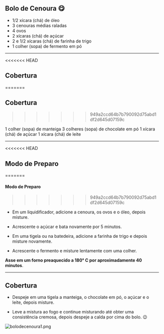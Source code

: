 ## Bolo de Cenoura :yum:

 - 1/2 xícara (chá) de óleo
 - 3 cenouras médias raladas
 - 4 ovos
 - 2 xícaras (chá) de açúcar
 - 2 e 1/2 xícaras (chá) de farinha de trigo
 - 1 colher (sopa) de fermento
  em pó

---
<<<<<<< HEAD
## Cobertura 
=======
## Cobertura
>>>>>>> 949a2ccd64b7b790092d75abd1df2d645d07159c

1 colher (sopa) de manteiga
3 colheres (sopa) de chocolate em pó
1 xícara (chá) de açúcar
1 xícara (chá) de leite

---

<<<<<<< HEAD
## Modo de Preparo
=======
#### Modo de Preparo
>>>>>>> 949a2ccd64b7b790092d75abd1df2d645d07159c

 - Em um liquidificador, adicione a cenoura, os ovos e o óleo, depois misture.

 - Acrescente o açúcar e bata novamente por 5 minutos.

 - Em uma tigela ou na batedeira, adicione a farinha de trigo e depois misture novamente.

 - Acrescente o fermento e misture lentamente com uma colher.

 **Asse em um forno preaquecido a 180° C por aproximadamente 40 minutos**.

 ---

 ## Cobertura

  - Despeje em uma tigela a manteiga, o chocolate em pó, o açúcar e o leite, depois misture.

 - Leve a mistura ao fogo e continue misturando até obter uma consistência cremosa, depois despeje a calda por cima do bolo.
 :wink:

 ![bolodecenoura1.png](https://lh3.googleusercontent.com/P8k1imsjp8tHygtR83d3o3mXV0t-_14ZKr0AFk_XkVrHxiirnwHFvObiw-YdYUrDXTq5wnEVIg8feYVUwQ_Jxa92a_9y-O9XNJxAiyZXqqEe6XoSJUprNQMFSPElaD7qXasP4OeOUO2zNHVYpuwv4d0YbOjAD1tAGvQGaBlq_WNr82muhRJjoIyoRMNpUYkJj9A04wb6-CnA8mHHQ__Dlc9BkybRlqu1y7PPQ4aCiAx1DLaFhmhM16Z89bcZhaQGeeUe1Qm3pcVchrHh-VFakjWjaae_fn2UGrtGzqAqzYnR_ZlrsdS6N57J12D13a7uftP9FjfvawhjkwN0G6jCmYPVkwPn575d8CDJZbPi5JKFBHLO3ULBorIGO6WR7wmt1tRRbBpSp78pFJ0EC3WtCTL8OMHP0MJPw4pygBp4wimrB2gBtRw5Wvf9doIO-IVua6XeY38weMm63-pETnqZPaVdBxaOO-yeX6RLLe0fl7w3pKUu-SWiXgZJ4kVAg8jwOq_1o_SCIgaubL0im5wEoEvJhjyhnKKVrohBZvIblD3RJJtRAUyXBmDwKuTdDpwZzbdYwifK96qVwD74bu5U4q6P1Ax3100II1l0_vUY_8gMUscGz5AgxzcOV4ih3_bFbN-eiYcrgl0nIZR81vBaRDk7KGMu2P7IkDIQLoyChUAosUluaYj_-lVlaVpY-6B0EvjjaBwCHhxF0aF-CjI6qMCqG7UjGc8ZCP6S18xdaTfdIRFCpnlw0WQdvdQ=w900-h600-no?authuser=0)

